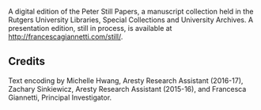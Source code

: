 A digital edition of the Peter Still Papers, a manuscript collection held in the Rutgers University Libraries, Special Collections and University Archives. A presentation edition, still in process, is available at <http://francescagiannetti.com/still/>.

## Credits

Text encoding by Michelle Hwang, Aresty Research Assistant (2016-17), Zachary Sinkiewicz, Aresty Research Assistant (2015-16), and Francesca Giannetti, Principal Investigator. 
